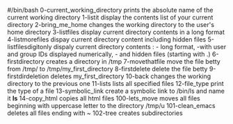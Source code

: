 #/bin/bash
0-current_working_directory prints the absolute name of the current working directory
1-listit display the contents list of your current directory
2-bring_me_home changes the working directory to the user's home directory
3-listfiles display current directory contents in a long format
4-listmorefiles dispay current directory content including hidden files
5-listfilesdigitonly dispaly current directory contents : - long format, -with user and group IDs displayed numerically, - and hidden files (starting with .)
6-firstdirectory creates a directory in /tmp
7-movethatfile move the file betty from /tmp/ to /tmp/my_first_directory
8-firstdelete delete the file betty
9-firstdirdeletion deletes my_first_directory
10-back changes the working directory to the previous one
11-lists lists all specified files
12-file_type print the type of a file
13-symbolic_link create a symbolic link to /bin/ls and name it __ls__
14-copy_html copies all html files
100-lets_move moves all files beginning with uppercase letter to the directory /tmp/u
101-clean_emacs deletes all files ending with ~
102-tree creates subdirectories
